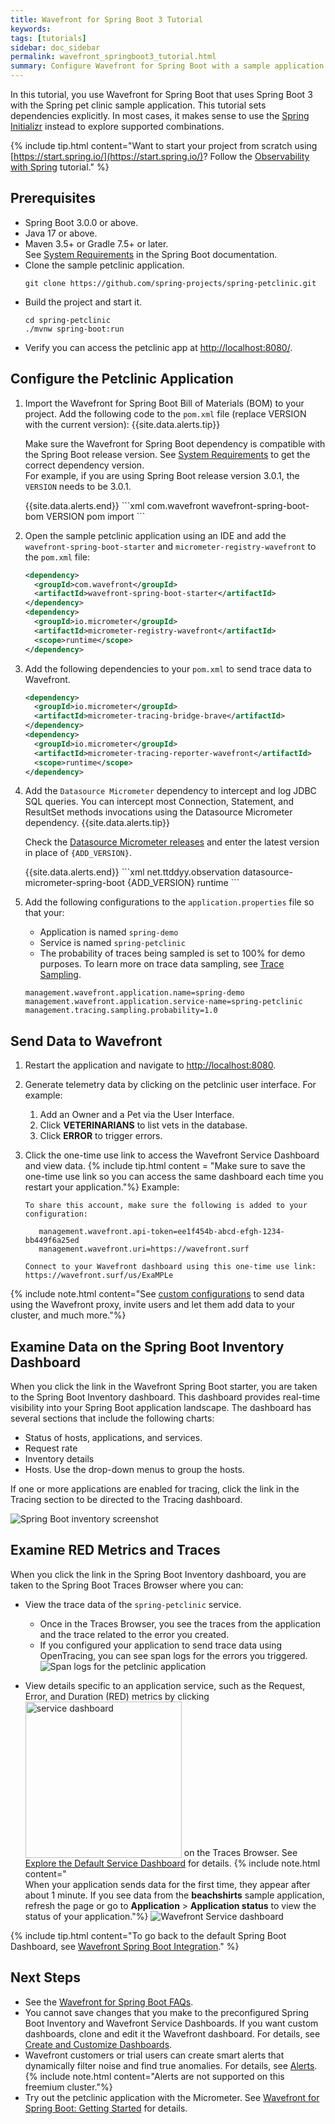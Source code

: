 ```yaml
---
title: Wavefront for Spring Boot 3 Tutorial
keywords:
tags: [tutorials]
sidebar: doc_sidebar
permalink: wavefront_springboot3_tutorial.html
summary: Configure Wavefront for Spring Boot with a sample application.
---
```

In this tutorial, you use Wavefront for Spring Boot that uses Spring Boot 3 with the Spring pet clinic sample application. This tutorial sets dependencies explicitly. In most cases, it makes sense to use the [Spring Initializr](https://start.spring.io/) instead to explore supported combinations.

{% include tip.html content="Want to start your project from scratch using [https://start.spring.io/](https://start.spring.io/)? Follow the [Observability with Spring](https://spring.io/guides/gs/tanzu-observability/) tutorial." %}

## Prerequisites

* Spring Boot 3.0.0 or above.
* Java 17 or above.
* Maven 3.5+ or Gradle 7.5+ or later.
  <br/>See [System Requirements](https://docs.spring.io/spring-boot/docs/3.0.x/reference/html/getting-started.html#getting-started.system-requirements) in the Spring Boot documentation.
* Clone the sample petclinic application.
  ```
  git clone https://github.com/spring-projects/spring-petclinic.git
  ```
* Build the project and start it.
  ```
  cd spring-petclinic
  ./mvnw spring-boot:run
  ```
* Verify you can access the petclinic app at [http://localhost:8080/](http://localhost:8080/).


## Configure the Petclinic Application

1. Import the Wavefront for Spring Boot Bill of Materials (BOM) to your project. Add the following code to the `pom.xml` file (replace VERSION with the current version):
   {{site.data.alerts.tip}}
      <p> Make sure the Wavefront for Spring Boot dependency is compatible with the Spring Boot release version. See <a href="wavefront_springboot3.html#versionCompatibility">System Requirements</a> to get the correct dependency version.
      <br/>
      For example, if you are using Spring Boot release version 3.0.1, the <code>VERSION</code> needs to be 3.0.1.
      </p>
    {{site.data.alerts.end}}
    ```xml
    <dependencyManagement>
      <dependencies>
        <dependency>
          <groupId>com.wavefront</groupId>
          <artifactId>wavefront-spring-boot-bom</artifactId>
          <version>VERSION</version>
          <type>pom</type>
          <scope>import</scope>
        </dependency>
      </dependencies>
    </dependencyManagement>
    ```

1. Open the sample petclinic application using an IDE and add the `wavefront-spring-boot-starter` and `micrometer-registry-wavefront` to the `pom.xml` file:
    ```xml
    <dependency>
      <groupId>com.wavefront</groupId>
      <artifactId>wavefront-spring-boot-starter</artifactId>
    </dependency>
    <dependency>
      <groupId>io.micrometer</groupId>
      <artifactId>micrometer-registry-wavefront</artifactId>
      <scope>runtime</scope>
    </dependency>
    ```

1. Add the following dependencies to your <code>pom.xml</code> to send trace data to Wavefront.
    ```xml
    <dependency>
      <groupId>io.micrometer</groupId>
      <artifactId>micrometer-tracing-bridge-brave</artifactId>
    </dependency>
    <dependency>
      <groupId>io.micrometer</groupId>
      <artifactId>micrometer-tracing-reporter-wavefront</artifactId>
      <scope>runtime</scope>
    </dependency>
    ```

1. Add the `Datasource Micrometer` dependency to intercept and log JDBC SQL queries. You can intercept most Connection, Statement, and ResultSet methods invocations using the Datasource Micrometer dependency.
   {{site.data.alerts.tip}}
      <p>Check the <a href="https://github.com/jdbc-observations/datasource-micrometer/releases">Datasource Micrometer releases</a> and enter the latest version in place of <code>{ADD_VERSION}</code>.</p>
    {{site.data.alerts.end}}
    ```xml
    <dependency>
      <groupId>net.ttddyy.observation</groupId>
      <artifactId>datasource-micrometer-spring-boot</artifactId>
      <version>{ADD_VERSION}</version>
      <scope>runtime</scope>
    </dependency>
    ```

1. Add the following configurations to the `application.properties` file so that your:
    * Application is named `spring-demo`
    * Service is named `spring-petclinic`
    * The probability of traces being sampled is set to 100% for demo purposes. To learn more on trace data sampling, see [Trace Sampling](trace_data_sampling.html).
    ```
    management.wavefront.application.name=spring-demo
    management.wavefront.application.service-name=spring-petclinic
    management.tracing.sampling.probability=1.0
    ```

## Send Data to Wavefront

1. Restart the application and navigate to [http://localhost:8080](http://localhost:8080/).

1. Generate telemetry data by clicking on the petclinic user interface.
   For example:
   1. Add an Owner and a Pet via the User Interface.
   1. Click **VETERINARIANS** to list vets in the database.
   1. Click **ERROR** to trigger errors.

1. Click the one-time use link to access the Wavefront Service Dashboard and view data.
   {% include tip.html content = "Make sure to save the one-time use link so you can access the same dashboard each time you restart your application."%}
   Example:
    ```
    To share this account, make sure the following is added to your configuration:

       management.wavefront.api-token=ee1f454b-abcd-efgh-1234-bb449f6a25ed
       management.wavefront.uri=https://wavefront.surf

    Connect to your Wavefront dashboard using this one-time use link:
    https://wavefront.surf/us/ExaMPLe
   ```

{% include note.html content="See [custom configurations](wavefront_springboot3.html#custom-configurations) to send data using the Wavefront proxy, invite users and let them add data to your cluster, and much more."%}

## Examine Data on the Spring Boot Inventory Dashboard

When you click the link in the Wavefront Spring Boot starter, you are taken to the Spring Boot Inventory dashboard. This dashboard provides real-time visibility into your Spring Boot application landscape. The dashboard has several sections that include the following charts:

* Status of hosts, applications, and services.
* Request rate
* Inventory details
* Hosts. Use the drop-down menus to group the hosts.

If one or more applications are enabled for tracing, click the link in the Tracing section to be directed to the Tracing dashboard.

![Spring Boot inventory screenshot](images/springboot3_metrics_callout.png)

## Examine RED Metrics and Traces

When you click the link in the Spring Boot Inventory dashboard, you are taken to the Spring Boot Traces Browser where you can:

* View the trace data of the `spring-petclinic` service.
  * Once in the Traces Browser, you see the traces from the application and the trace related to the error you created.
  * If you configured your application to send trace data using OpenTracing, you can see span logs for the errors you triggered.
  ![Span logs for the petclinic application](/images/springboot3_span_logs_pet_clinic.png)

* View details specific to an application service, such as the Request, Error, and Duration (RED) metrics by clicking <img src="images/spring_boot_service_dashboard_from_tracing_browser.png" style="vertical-align:text-bottom;width:250px" alt="service dashboard"/> on the Traces Browser. See [Explore the Default Service Dashboard](tracing_service_dashboard.html) for details.
  {% include note.html content="<br/>When your application sends data for the first time, they appear after about 1 minute. If you see data from the **beachshirts** sample application, refresh the page or go to **Application** > **Application status** to view the status of your application."%}
  ![Wavefront Service dashboard](/images/springboot3_service_dashboard.png)

{% include tip.html content="To go back to the default Spring Boot Dashboard, see [Wavefront Spring Boot Integration](wavefront_springboot.html#wavefront-spring-boot-integration)." %}

## Next Steps

* See the [Wavefront for Spring Boot FAQs](wavefront_spring_boot_faq.html).
* You cannot save changes that you make to the preconfigured Spring Boot Inventory and Wavefront Service Dashboards. If you want custom dashboards, clone and edit it the Wavefront dashboard. For details, see [Create and Customize Dashboards](ui_dashboards.html).
* Wavefront customers or trial users can create smart alerts that dynamically filter noise and find true anomalies. For details, see [Alerts](alerts.html).
    {% include note.html content="Alerts are not supported on this freemium cluster."%}
* Try out the petclinic application with the Micrometer. See [Wavefront for Spring Boot: Getting Started](https://tanzu.vmware.com/developer/guides/spring/spring-wavefront-gs/) for details.
